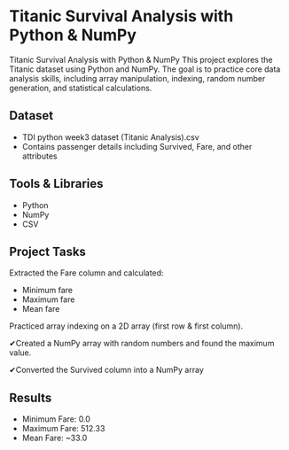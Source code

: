 # Titanic Survival Analysis with Python & NumPy
Titanic Survival Analysis with Python &amp; NumPy This project explores the Titanic dataset using Python and NumPy. The goal is to practice core data analysis skills, including array manipulation, indexing, random number generation, and statistical calculations.

## Dataset
- TDI python week3 dataset (Titanic Analysis).csv
- Contains passenger details including Survived, Fare, and other attributes

## Tools & Libraries
- Python
- NumPy
- CSV
  
## Project Tasks
Extracted the Fare column and calculated:
- Minimum fare
- Maximum fare
- Mean fare

Practiced array indexing on a 2D array (first row & first column).

✔Created a NumPy array with random numbers and found the maximum value.

✔Converted the Survived column into a NumPy array

## Results
- Minimum Fare: 0.0
- Maximum Fare: 512.33
- Mean Fare: ~33.0
